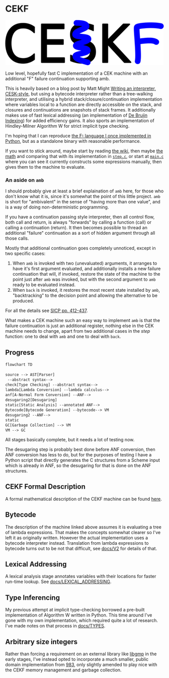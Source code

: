 # CEKF

![logo](./docs/CEKF.png)

Low level, hopefully fast C implementation of a CEK machine with an
additional "F" failure continuation supporting amb.

This is heavily based on a blog post by Matt Might [Writing an
interpreter, CESK-style](https://matt.might.net/articles/cesk-machines/),
but using a bytecode interpreter rather than a tree-walking interpreter,
and utilising a hybrid stack/closure/continuation implementation where
variables local to a function are directly accessible on the stack, and
closures and continuations are snapshots of stack frames. It additionally
makes use of fast lexical addressing (an implementation of
[De Bruijn Indexing](https://en.wikipedia.org/wiki/De_Bruijn_index)) for
added efficiency gains. It also sports an implementation of Hindley-Milner
Algorithm W for strict implicit type checking.

I'm hoping that I can reproduce [the F♮ language I once implemented
in Python](https://github.com/billhails/PyScheme), but as a standalone
binary with reasonable performance.

If you want to stick around, maybe start by reading [the wiki]([wiki](https://github.com/billhails/CEKF/wiki)), then maybe [the math](docs/MATH.md)
and comparing that with its implementation in [`step.c`](src/step.c), or
start at [`main.c`](src/main.c) where you can see it currently constructs
some expressions manually, then gives them to the machine to evaluate.

### An aside on `amb`

I should probably give at least a brief explaination of `amb` here, for
those who don't know what it is, since it's somewhat the point of this
little project. `amb` is short for "ambivalent" in the sense of "having
more than one value", and is a way of doing non-deterministic programming.

If you have a continuation passing style interpreter, then all control
flow, both call and return, is always "forwards" by calling a function
(call) or calling a continuation (return). It then becomes possible to
thread an additional "failure" continuation as a sort of hidden argument
through all those calls.

Mostly that additional continuation goes completely unnoticed, except
in two specific cases:

1. When `amb` is invoked with two (unevaluated) arguments, it arranges
   to have it's first argument evaluated, and additionally installs a new
   failure continuation that will, if invoked, restore the state of the
   machine to the point just after `amb` was invoked, but with the second
   argument to `amb` ready to be evaluated instead.
2. When `back` is invoked, it restores the most recent state installed by
   `amb`, "backtracking" to the decision point and allowing the alternative
   to be produced.

For all the details see [SICP pp.
412-437](https://mitp-content-server.mit.edu/books/content/sectbyfn/books_pres_0/6515/sicp.zip/full-text/book/book-Z-H-28.html#%_sec_4.3).

What makes a CEK machine such an easy way to implement `amb` is that
the failure continuation is just an additional register, nothing else
in the CEK machine needs to change, apart from two additional cases in
the $step$ function: one to deal with `amb` and one to deal with `back`.

## Progress

```mermaid
flowchart TD

source --> AST[Parser]
 --abstract syntax-->  
check[Type Checking] --abstract syntax-->  
lambda[Lambda Conversion] --lambda calculus-->  
anf[A-Normal Form Conversion] --ANF-->  
desugaring2[Desugaring]  
static[Static Analysis] --annotated ANF-->  
Bytecode[Bytecode Generation] --bytecode--> VM
desugaring2 --ANF-->
static
GC[Garbage Collection] --> VM
VM --> GC
```
All stages basically complete, but it needs a lot of testing now.

The desugaring step is probably best done before ANF conversion, then ANF conversion has less to do, but
for the purposes of testing I have a Python script that directly generates the C structures from
a Scheme input which is already in ANF, so the desugaring for that is done on the ANF structures.

## CEKF Formal Description

A formal mathematical description of the CEKF machine can be found [here](docs/MATH.md).

## Bytecode

The description of the machine linked above assumes it is evaluating a tree of
lambda expressions. That makes the concepts somewhat clearer so I've left
it as originally written. However the actual implementation uses a bytecode
interpreter instead. Translation from lambda expressions to bytecode turns
out to be not that difficult, see [docs/V2](docs/V2.md) for details of that.

## Lexical Addressing

A lexical analysis stage annotates variables with their locations for faster
run-time lookup. See [docs/LEXICAL_ADDRESSING](docs/LEXICAL_ADDRESSING.md).

## Type Inferencing

My previous attempt at implicit type-checking borrowed a pre-built
implementation of Algorithm W written in Python. This time around I've
gone with my own implementation, which required quite a lot of research.
I've made notes on that process in [docs/TYPES](docs/TYPES.md).

## Arbitrary size integers

Rather than forcing a requirement on an external library like
[libgmp](https://gmplib.org/) in the early stages, I've instead
opted to incorporate a much smaller, public domain implementation
from [983](https://github.com/983/bigint), only slightly amended to
play nice with the CEKF memory management and garbage collection.
